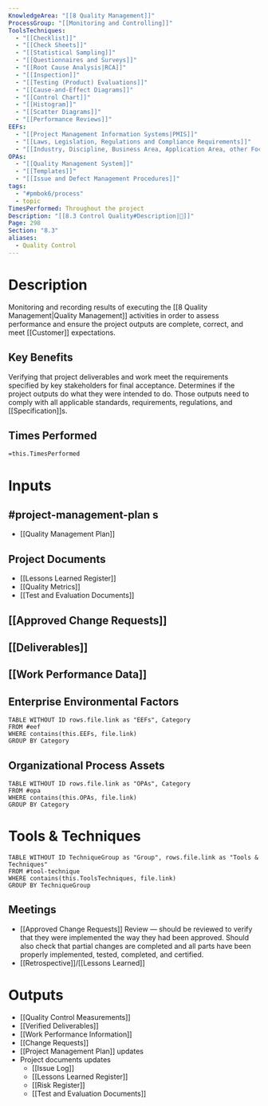 ```yaml
---
KnowledgeArea: "[[8 Quality Management]]"
ProcessGroup: "[[Monitoring and Controlling]]"
ToolsTechniques:
  - "[[Checklist]]"
  - "[[Check Sheets]]"
  - "[[Statistical Sampling]]"
  - "[[Questionnaires and Surveys]]"
  - "[[Root Cause Analysis|RCA]]"
  - "[[Inspection]]"
  - "[[Testing (Product) Evaluations]]"
  - "[[Cause-and-Effect Diagrams]]"
  - "[[Control Chart]]"
  - "[[Histogram]]"
  - "[[Scatter Diagrams]]"
  - "[[Performance Reviews]]"
EEFs:
  - "[[Project Management Information Systems|PMIS]]"
  - "[[Laws, Legislation, Regulations and Compliance Requirements]]"
  - "[[Industry, Discipline, Business Area, Application Area, other Focus Area of the Project]]"
OPAs:
  - "[[Quality Management System]]"
  - "[[Templates]]"
  - "[[Issue and Defect Management Procedures]]"
tags:
  - "#pmbok6/process"
  - topic
TimesPerformed: Throughout the project
Description: "[[8.3 Control Quality#Description|📝]]"
Page: 298
Section: "8.3"
aliases:
  - Quality Control
---
```

# Description
Monitoring and recording results of executing the [[8 Quality Management|Quality Management]] activities in order to assess performance and ensure the project outputs are complete, correct, and meet [[Customer]] expectations.
## Key Benefits
Verifying that project deliverables and work meet the requirements specified by key stakeholders for final acceptance. Determines if the project outputs do what they were intended to do. Those outputs need to comply with all applicable standards, requirements, regulations, and [[Specification]]s.
## Times Performed
`=this.TimesPerformed`
# Inputs
## #project-management-plan s
- [[Quality Management Plan]]
## Project Documents
- [[Lessons Learned Register]]
- [[Quality Metrics]]
- [[Test and Evaluation Documents]]
## [[Approved Change Requests]]
## [[Deliverables]]
## [[Work Performance Data]]
## Enterprise Environmental Factors
```dataview
TABLE WITHOUT ID rows.file.link as "EEFs", Category
FROM #eef
WHERE contains(this.EEFs, file.link)
GROUP BY Category
```
## Organizational Process Assets
```dataview
TABLE WITHOUT ID rows.file.link as "OPAs", Category
FROM #opa
WHERE contains(this.OPAs, file.link)
GROUP BY Category
```
# Tools & Techniques
```dataview
TABLE WITHOUT ID TechniqueGroup as "Group", rows.file.link as "Tools & Techniques"
FROM #tool-technique
WHERE contains(this.ToolsTechniques, file.link)
GROUP BY TechniqueGroup
```
## Meetings
- [[Approved Change Requests]] Review — should be reviewed to verify that they were implemented the way they had been approved. Should also check that partial changes are completed and all parts have been properly implemented, tested, completed, and certified.
- [[Retrospective]]/[[Lessons Learned]]
# Outputs
- [[Quality Control Measurements]]
- [[Verified Deliverables]]
- [[Work Performance Information]]
- [[Change Requests]]
- [[Project Management Plan]] updates
- Project documents updates
	- [[Issue Log]]
	- [[Lessons Learned Register]]
	- [[Risk Register]]
	- [[Test and Evaluation Documents]]